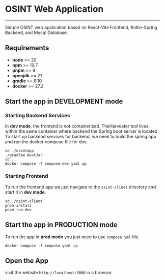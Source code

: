 # OSINT Web Application

---

Simple OSINT web application based on React-Vite Frontend, Kotlin-Spring Backend, and Mysql Database.

## Requirements

- **node** >= 20
- **npm** >= 10.7
- **pnpm** >= 9
- **openjdk** >= 21
- **gradle** >= 8.10
- **docker** >= 27.2

## Start the app in DEVELOPMENT mode

### Starting Backend Services
In **dev mode**, the frontend is not containerized. TheHarvester tool lives within the same container where
backend the Spring boot server is located. To start up backend services for backend, we need to build the spring app
and run the docker compose file for dev.
```shell
cd ./osintapp
./gradlew bootJar
cd ..
docker compose -f compose-dev.yaml up
```
### Starting Frontend
To run the frontend app we just navigate to the `osint-clinet` directory and start it in **dev mode**.
```shell
cd ./osint-client
pnpm install
pnpm run dev
```

## Start the app in PRODUCTION mode
To run the app in **prod mode** you just need to use `compose.yml` file. 
```shell
docker compose -f compose.yaml up
```

## Open the App
visit the website `http://localhost:3000` in a browser. 
